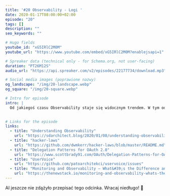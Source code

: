 ```yaml
---
title: '#20 Observability - Logi '
date: 2020-01-17T08:00:00+02:00
episode: "20"
tags: []
description: ""
seo_keywords: ""

# Hugo fields
youtube_id: "xG5IRlC2M0M"
youtube_url: "https://www.youtube.com/embed/xG5IRlC2M0M?enablejsapi=1"

# Spreaker data (technical only - for Schema.org, not user-facing)
duration: "PT26M12S"
audio_url: "https://api.spreaker.com/v2/episodes/22177734/download.mp3"

# Social media images (poprawione nazwy)
og_landscape: "/img/20-landscape.webp"
og_square: "/img/20-square.webp"

# Intro for episode
intro: |
  Od jakiegoś czasu Observability staje się widocznym trendem. W tym odcinku rozmawiamy o jednym z filarów Observability – logach!
  

# Links for the episode
links:
  - title: "Understanding Observability"
    url: "https://sdarchitect.blog/2020/01/08/understanding-observability/"
  - title: "hacker-laws"
    url: "https://github.com/dwmkerr/hacker-laws/blob/master/README.md"
  - title: "Delegation Patterns for OAuth 2.0"
    url: "https://www.scottbrady91.com/OAuth/Delegation-Patterns-for-OAuth-20"
  - title: "UserVoice"
    url: "https://github.com/patoarchitekci/uservoice/issues"
  - title: "Monitoring and Observability — What&#39;s the Difference and Why Does It Matter?"
    url: "https://thenewstack.io/monitoring-and-observability-whats-the-difference-and-why-does-it-matter/"
---
```


AI jeszcze nie zdążyło przepisać tego odcinka. Wracaj niedługo! 🤖